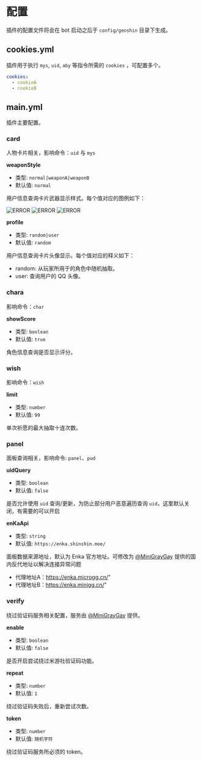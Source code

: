 # 配置

插件的配置文件将会在 bot 启动之后于 `config/genshin` 目录下生成。

## cookies.yml

插件用于执行 `mys`, `uid`, `aby` 等指令所需的 `cookies` ，可配置多个。

```yaml
cookies:
  - cookieA
  - cookieB
```

## main.yml

插件主要配置。

### card

人物卡片相关，影响命令：`uid` 与 `mys`

**weaponStyle**

* 类型: `normal|weaponA|weaponB`
* 默认值: `normal`

用户信息查询卡片武器显示样式。每个值对应的图例如下：

<div :class="[$style.container, $style.grid3]">
  <img :src="withBase('/demo/config/normal.png')" alt="ERROR"/>
  <img :src="withBase('/demo/config/weaponA.png')" alt="ERROR"/>
  <img :src="withBase('/demo/config/weaponB.png')" alt="ERROR"/>
</div>

**profile**

* 类型: `random|user`
* 默认值: `random`

用户信息查询卡片头像显示。每个值对应的释义如下：

* random: 从玩家所用于的角色中随机抽取。
* user: 查询用户的 QQ 头像。

### chara

影响命令：`char`

**showScore**

* 类型: `boolean`
* 默认值: `true`

角色信息查询是否显示评分。

### wish

影响命令：`wish`

**limit**

* 类型: `number`
* 默认值: `99`

单次祈愿的最大抽取十连次数。

### panel

面板查询相关，影响命令: `panel`、`pud`

**uidQuery**

* 类型: `boolean`
* 默认值: `false`

是否允许使用 `uid` 查询/更新，为防止部分用户恶意遍历查询 `uid`，这里默认关闭，有需要的可以开启

**enKaApi**

* 类型: `string`
* 默认值: `https://enka.shinshin.moe/`

面板数据来源地址，默认为 Enka 官方地址。可修改为 [@MiniGrayGay](https://github.com/MiniGrayGay) 提供的国内反代地址以解决连接异常问题

* 代理地址A：https://enka.microgg.cn/"
* 代理地址B：https://enka.minigg.cn/"

### verify

绕过验证码服务相关配置，服务由 [@MiniGrayGay](https://github.com/MiniGrayGay) 提供。

**enable**

* 类型: `boolean`
* 默认值: `false`

是否开启尝试绕过米游社验证码功能。

**repeat**

* 类型: `number`
* 默认值: `1`

绕过验证码失败后，重新尝试次数。

**token**

* 类型: `number`
* 默认值: `随机字符`

绕过验证码服务所必须的 token。

<script setup>
import { withBase } from "vitepress";
</script>

<style module>
.container {
    display: grid;
    justify-content: center;
}

.grid3 {
    grid-template-columns: repeat(3, auto);
}

.container img {
    height: 100%;
}
</style>